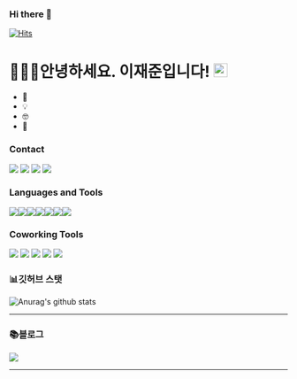 ### Hi there 👋

<!--
**ai-rtistic/ai-rtistic** is a ✨ _special_ ✨ repository because its `README.md` (this file) appears on your GitHub profile.

Here are some ideas to get you started:

- 🔭 I’m currently working on ...
- 🌱 I’m currently learning ...
- 👯 I’m looking to collaborate on ...
- 🤔 I’m looking for help with ...
- 💬 Ask me about ...
- 📫 How to reach me: ...
- 😄 Pronouns: ...
- ⚡ Fun fact: ...
-->


[![Hits](https://hits.seeyoufarm.com/api/count/incr/badge.svg?url=https%3A%2F%2Fgithub.com%2Fai-rtistic&count_bg=%2379C83D&title_bg=%23555555&icon=adobeillustrator.svg&icon_color=%23FF4A4A&title=AI.rtistic+Github&edge_flat=false)](https://hits.seeyoufarm.com)

# 🧑🏻‍💻안녕하세요. 이재준입니다! <a href="https://github.com/ai-rtitstic"><img src="https://media.giphy.com/media/hvRJCLFzcasrR4ia7z/giphy.gif" width="25px"></a>


- 📱 
- 💡 
- 🤓
- 🎳 

### Contact

<a href="https://ai-rtistic-blog.netlify.app/"><img src="https://img.shields.io/badge/Blog-CC0000?style=flat-square&logo=Jekyll&logoColor=white&link=https://ai-rtistic-blog.netlify.app/"/></a>
<a href="https://www.linkedin.com/in/jaejun-lee-2a192120b/"><img src="https://img.shields.io/badge/LinkedIn-0077B5?style=flat-square&logo=LinkedIn&logoColor=white&link=https://www.linkedin.com/in/jaejun-lee-2a192120b/"/></a>
<a href="https://www.instagram.com/joon_dot_com/"><img src="https://img.shields.io/badge/Instagram-E4405F?style=flat-square&logo=Instagram&logoColor=white&link=https://www.instagram.com/joon_dot_com/"/></a>
<a href="mailto:jaejunlee9@gmail.com"><img src="https://img.shields.io/badge/Gmail-D14836?style=flat-square&logo=Gmail&logoColor=white&link=mailto:jaejunlee9@gmail.com"/></a>

### Languages and Tools

<img src="https://img.shields.io/badge/-Python-3776AB?style=flat&logo=Python&logoColor=white"/><img src="https://img.shields.io/badge/-HTML5-E34F26?style=flat&logo=HTML5&logoColor=white"/><img src="https://img.shields.io/badge/-CSS3-1572B6?style=flat&logo=CSS3&logoColor=white"/><img src="https://img.shields.io/badge/-PyTorch-EE4C2C?style=flat&logo=PyTorch&logoColor=white"/><img src="https://img.shields.io/badge/-TensorFlow-FF6F00?style=flat&logo=TensorFlow&logoColor=white"/><img src="https://img.shields.io/badge/-Keras-D00000?style=flat&logo=Keras&logoColor=white"/><img src="https://img.shields.io/badge/-OpenCV-5C3EE8?style=flat&logo=OpenCV&logoColor=white"/>



### Coworking Tools
<img src="https://img.shields.io/badge/Git-F05032?style=flat-square&logo=Git&logoColor=white"/> <img src="https://img.shields.io/badge/GitHub-181717?style=flat-square&logo=GitHub&logoColor=white"/> <img src="https://img.shields.io/badge/Slack-4A154B?style=flat-square&logo=Slack&logoColor=white"/> <img src="https://img.shields.io/badge/GitHub-181717?style=flat-square&logo=GitHub&logoColor=white"/> <img src="https://img.shields.io/badge/Google Cloud Platform-4285F4?style=flat-square&logo=Google Cloud&logoColor=white"/>
<br />


### 📊깃허브 스탯

![Anurag's github stats](https://github-readme-stats.vercel.app/api/?username=ai-rtistic&show_icons=true&title_color=fff&icon_color=79ff97&text_color=9f9f9f&bg_color=151515&hide=prs,issues)


---

### 📚블로그

<a href="https://ai-rtistic-blog.netlify.app/"><img src="https://user-images.githubusercontent.com/84179578/147397915-22926c5f-04e1-4d48-8e61-a2dcc34de62e.png"/>

---
